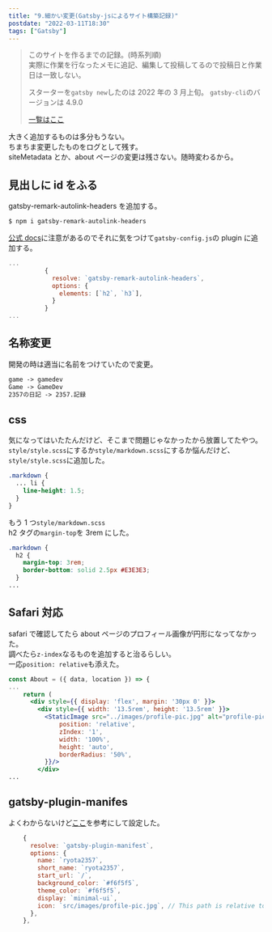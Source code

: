 ```yaml
---
title: "9.細かい変更(Gatsby-jsによるサイト構築記録)"
postdate: "2022-03-11T18:30"
tags: ["Gatsby"]
---
```


> このサイトを作るまでの記録。(時系列順)  
> 実際に作業を行なったメモに追記、編集して投稿してるので投稿日と作業日は一致しない。
>
> スターターを`gatsby new`したのは 2022 年の 3 月上旬。
> `gatsby-cli`のバージョンは 4.9.0
>
> [一覧はここ](../gatsby-site-create-log0/)

大きく追加するものは多分もうない。  
ちまちま変更したものをログとして残す。  
siteMetadata とか、about ページの変更は残さない。随時変わるから。

## 見出しに id をふる

gatsby-remark-autolink-headers を追加する。

```bash
$ npm i gatsby-remark-autolink-headers
```

[公式 docs](https://www.gatsbyjs.com/plugins/gatsby-remark-autolink-headers/)に注意があるのでそれに気をつけて`gatsby-config.js`の plugin に追加する。

```jsx
...
          {
            resolve: `gatsby-remark-autolink-headers`,
            options: {
              elements: [`h2`, `h3`],
            }
          }
...
```

## 名称変更

開発の時は適当に名前をつけていたので変更。

```txt
game -> gamedev
Game -> GameDev
2357の日記 -> 2357.記録
```

## css

気になってはいたたんだけど、そこまで問題じゃなかったから放置してたやつ。  
`style/style.scss`にするか`style/markdown.scss`にするか悩んだけど、`style/style.scss`に追加した。

```scss
.markdown {
  ... li {
    line-height: 1.5;
  }
}
```

もう 1 つ`style/markdown.scss`  
h2 タグの`margin-top`を 3rem にした。

```scss
.markdown {
  h2 {
    margin-top: 3rem;
    border-bottom: solid 2.5px #E3E3E3;
  }
...
```

## Safari 対応

safari で確認してたら about ページのプロフィール画像が円形になってなかった。  
調べたら`z-index`なるものを追加すると治るらしい。  
一応`position: relative`も添えた。

```jsx
const About = ({ data, location }) => {
...
    return (
      <div style={{ display: 'flex', margin: '30px 0' }}>
        <div style={{ width: '13.5rem', height: '13.5rem' }}>
          <StaticImage src="../images/profile-pic.jpg" alt="profile-pic" style={{
              position: 'relative',
              zIndex: '1',
              width: '100%',
              height: 'auto',
              borderRadius: '50%',
          }}/>
        </div>
...
```

## gatsby-plugin-manifes

よくわからないけど[ここ](https://takumon.com/2018/10/08/)を参考にして設定した。

```jsx
    {
      resolve: `gatsby-plugin-manifest`,
      options: {
        name: `ryota2357`,
        short_name: `ryota2357`,
        start_url: `/`,
        background_color: `#f6f5f5`,
        theme_color: `#f6f5f5`,
        display: `minimal-ui`,
        icon: `src/images/profile-pic.jpg`, // This path is relative to the root of the site.
      },
    },
```
